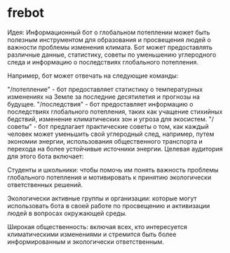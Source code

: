 # frebot

Идея: Информационный бот о глобальном потеплении может быть полезным инструментом для образования и просвещения людей о важности проблемы изменения климата. Бот может предоставлять различные данные, статистику, советы по уменьшению углеродного следа и информацию о последствиях глобального потепления.

Например, бот может отвечать на следующие команды:

"/потепление" - бот предоставляет статистику о температурных изменениях на Земле за последние десятилетия и прогнозы на будущее.
"/последствия" - бот предоставляет информацию о последствиях глобального потепления, таких как учащение стихийных бедствий, изменение климатических зон и угроза для экосистем.
"/советы" - бот предлагает практические советы о том, как каждый человек может уменьшить свой углеродный след, например, путем экономии энергии, использования общественного транспорта и перехода на более устойчивые источники энергии.
Целевая аудитория для этого бота включает:

Студенты и школьники: чтобы помочь им понять важность проблемы глобального потепления и мотивировать к принятию экологически ответственных решений.

Экологически активные группы и организации: которые могут использовать бота в своей работе по просвещению и активизации людей в вопросах окружающей среды.

Широкая общественность: включая всех, кто интересуется климатическими изменениями и стремится быть более информированным и экологически ответственным.
